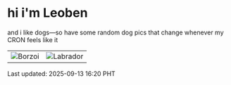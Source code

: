 # hi i'm Leoben

and i like dogs—so have some random dog pics that change whenever my CRON feels like it

|  |  |
|--------|----------|
| ![Borzoi](https://random-dog-vercel.vercel.app/api/random-borzoi?v=1757751616) | ![Labrador](https://random-dog-vercel.vercel.app/api/random-labrador?v=1757751616) |

Last updated: 2025-09-13 16:20 PHT
